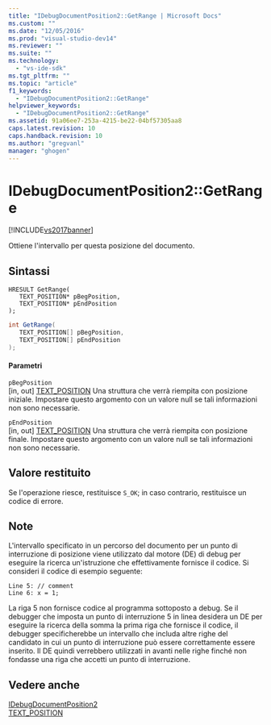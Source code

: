 ```yaml
---
title: "IDebugDocumentPosition2::GetRange | Microsoft Docs"
ms.custom: ""
ms.date: "12/05/2016"
ms.prod: "visual-studio-dev14"
ms.reviewer: ""
ms.suite: ""
ms.technology: 
  - "vs-ide-sdk"
ms.tgt_pltfrm: ""
ms.topic: "article"
f1_keywords: 
  - "IDebugDocumentPosition2::GetRange"
helpviewer_keywords: 
  - "IDebugDocumentPosition2::GetRange"
ms.assetid: 91a06ee7-253a-4215-be22-04bf57305aa8
caps.latest.revision: 10
caps.handback.revision: 10
ms.author: "gregvanl"
manager: "ghogen"
---
```

# IDebugDocumentPosition2::GetRange
[!INCLUDE[vs2017banner](../../../code-quality/includes/vs2017banner.md)]

Ottiene l'intervallo per questa posizione del documento.  
  
## Sintassi  
  
```cpp#  
HRESULT GetRange(   
   TEXT_POSITION* pBegPosition,  
   TEXT_POSITION* pEndPosition  
);  
```  
  
```c#  
int GetRange(   
   TEXT_POSITION[] pBegPosition,  
   TEXT_POSITION[] pEndPosition  
);  
```  
  
#### Parametri  
 `pBegPosition`  
 \[in, out\]  [TEXT\_POSITION](../../../extensibility/debugger/reference/text-position.md) Una struttura che verrà riempita con posizione iniziale.  Impostare questo argomento con un valore null se tali informazioni non sono necessarie.  
  
 `pEndPosition`  
 \[in, out\]  [TEXT\_POSITION](../../../extensibility/debugger/reference/text-position.md) Una struttura che verrà riempita con posizione finale.  Impostare questo argomento con un valore null se tali informazioni non sono necessarie.  
  
## Valore restituito  
 Se l'operazione riesce, restituisce `S_OK`; in caso contrario, restituisce un codice di errore.  
  
## Note  
 L'intervallo specificato in un percorso del documento per un punto di interruzione di posizione viene utilizzato dal motore \(DE\) di debug per eseguire la ricerca un'istruzione che effettivamente fornisce il codice.  Si consideri il codice di esempio seguente:  
  
```  
Line 5: // comment  
Line 6: x = 1;  
```  
  
 La riga 5 non fornisce codice al programma sottoposto a debug.  Se il debugger che imposta un punto di interruzione 5 in linea desidera un DE per eseguire la ricerca della somma la prima riga che fornisce il codice, il debugger specificherebbe un intervallo che includa altre righe del candidato in cui un punto di interruzione può essere correttamente essere inserito.  Il DE quindi verrebbero utilizzati in avanti nelle righe finché non fondasse una riga che accetti un punto di interruzione.  
  
## Vedere anche  
 [IDebugDocumentPosition2](../../../extensibility/debugger/reference/idebugdocumentposition2.md)   
 [TEXT\_POSITION](../../../extensibility/debugger/reference/text-position.md)